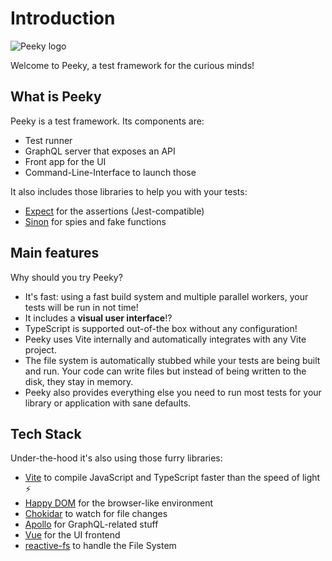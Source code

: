 # Introduction

<div class="my-12">
  <img src="/logo.svg" alt="Peeky logo" class="max-w-32 block mx-auto">
  <p class="text-center text-primary-700 font-medium">Welcome to Peeky, a test framework for the curious minds!</p>
</div>

## What is Peeky

Peeky is a test framework. Its components are:

- Test runner
- GraphQL server that exposes an API
- Front app for the UI
- Command-Line-Interface to launch those

It also includes those libraries to help you with your tests:

- [Expect](https://jestjs.io/docs/expect) for the assertions (Jest-compatible)
- [Sinon](https://sinonjs.org/) for spies and fake functions

## Main features

Why should you try Peeky?

- It's fast: using a fast build system and multiple parallel workers, your tests will be run in not time!
- It includes a **visual user interface**!?
- TypeScript is supported out-of-the box without any configuration!
- Peeky uses Vite internally and automatically integrates with any Vite project.
- The file system is automatically stubbed while your tests are being built and run. Your code can write files but instead of being written to the disk, they stay in memory.
- Peeky also provides everything else you need to run most tests for your library or application with sane defaults.

## Tech Stack

Under-the-hood it's also using those furry libraries:

- [Vite](https://vitejs.dev/) to compile JavaScript and TypeScript faster than the speed of light ⚡️
- [Happy DOM](https://github.com/capricorn86/happy-dom) for the browser-like environment
- [Chokidar](https://github.com/paulmillr/chokidar) to watch for file changes
- [Apollo](https://apollographql.com/) for GraphQL-related stuff
- [Vue](https://vuejs.org/) for the UI frontend
- [reactive-fs](https://github.com/Akryum/reactive-fs) to handle the File System
